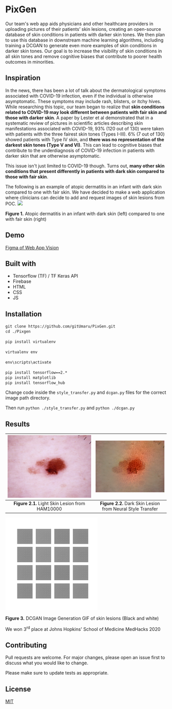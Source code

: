 # PixGen
Our team's web app aids physicians and other healthcare providers in uploading pictures of their patients’ skin lesions, creating an open-source database of skin conditions in patients with darker skin tones. We then plan to use this database in downstream machine learning algorithms, including training a DCGAN to generate even more examples of skin conditions in darker skin tones. Our goal is to increase the visibility of skin conditions in all skin tones and remove cognitive biases that contribute to poorer health outcomes in minorities.

## Inspiration
In the news, there has been a lot of talk about the dermatological symptoms associated with COVID-19 infection, even if the individual is otherwise asymptomatic. These symptoms may include rash, blisters, or itchy hives. While researching this topic, our team began to realize that **skin conditions related to COVID-19 may look different between patients with fair skin and those with darker skin**. A paper by Lester et al demonstrated that in a systematic review of pictures in scientific articles describing skin manifestations associated with COVID-19, 93% (120 out of 130) were taken with patients with the three fairest skin tones (Types I-III). 6% (7 out of 130) showed patients with Type IV skin, and **there was no representation of the darkest skin tones (Type V and VI)**. This can lead to cognitive biases that contribute to the underdiagnosis of COVID-19 infection in patients with darker skin that are otherwise asymptomatic.

This issue isn't just limited to COVID-19 though. Turns out, **many other skin conditions that present differently in patients with dark skin compared to those with fair skin**.

The following is an example of atopic dermatitis in an infant with dark skin compared to one with fair skin.
We have decided to make a web application where clinicians can decide to add and request images of skin lesions from POC.
![](https://res.cloudinary.com/devpost/image/fetch/s--6LtOQDI8--/c_limit,f_auto,fl_lossy,q_auto:eco,w_900/https://www.statnews.com/wp-content/uploads/2020/07/Screen-Shot-2020-07-03-at-7.26.08-AM-e1595268565603.png)

**Figure 1.** Atopic dermatitis in an infant with dark skin (left) compared to one with fair skin (right)

## Demo
[Figma of Web App Vision](https://www.figma.com/proto/Ujp8zPKYjvmOqxfkyTN3Wx/Invictus?node-id=1%3A130&scaling=min-zoom)

## Built with
- Tensorflow (TF) / TF Keras API
- Firebase 
- HTML
- CSS
- JS


## Installation

```
git clone https://github.com/gitUmaru/PixGen.git
cd ./Pixgen

pip install virtualenv

virtualenv env

env\scripts\activate

pip install tensorflow==2.*
pip install matplotlib
pip install tensorflow_hub
```
Change code inside the `style_transfer.py` and `dcgan.py` files for the correct image path directory.

Then run `python ./style_transfer.py` and `python ./dcgan.py`

## Results

![](https://github.com/gitUmaru/PixGen/blob/master/dcgan-pipeline/lesion.jpg?raw=true)|![](https://github.com/gitUmaru/PixGen/blob/master/doc_imgs/stylized-image.png?raw=true)|
:-------------------------:|:-------------------------:|
**Figure 2.1.** Light Skin Lesion from HAM10000| **Figure 2.2.** Dark Skin Lesion from Neural Style Transfer|


![](https://github.com/gitUmaru/PixGen/blob/master/doc_imgs/dcgan4x4.gif?raw=true)

**Figure 3.** DCGAN Image Generation GIF of skin lesions (Black and white)

We won 3<sup>rd</sup> place at Johns Hopkins' School of Medicine MedHacks 2020

## Contributing
Pull requests are welcome. For major changes, please open an issue first to discuss what you would like to change.

Please make sure to update tests as appropriate.

## License
[MIT](https://choosealicense.com/licenses/mit/)

